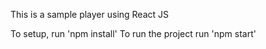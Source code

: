 This is a sample player using React JS


To setup, run 'npm install'
To run the project run 'npm start'
